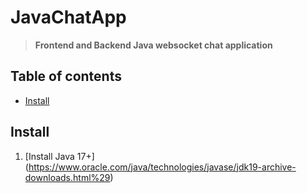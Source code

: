 # JavaChatApp
> **Frontend and Backend Java websocket chat application**


## Table of contents
- [Install](#install)


## Install
1. [Install Java 17+] (https://www.oracle.com/java/technologies/javase/jdk19-archive-downloads.html%29)
